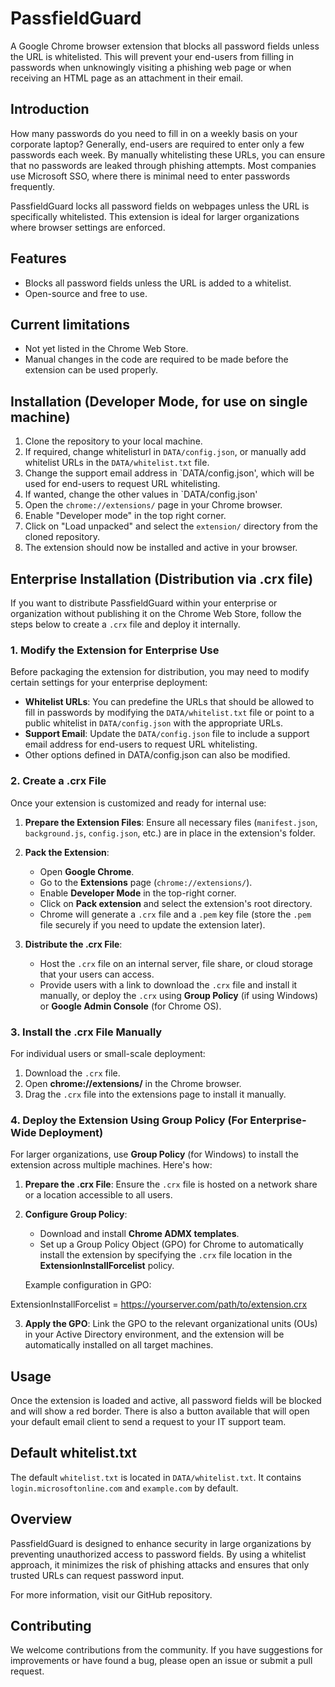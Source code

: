 # PassfieldGuard

A Google Chrome browser extension that blocks all password fields unless the URL is whitelisted. This will prevent your end-users from filling in passwords when unknowingly visiting a phishing web page or when receiving an HTML page as an attachment in their email.

## Introduction

How many passwords do you need to fill in on a weekly basis on your corporate laptop? Generally, end-users are required to enter only a few passwords each week. By manually whitelisting these URLs, you can ensure that no passwords are leaked through phishing attempts. Most companies use Microsoft SSO, where there is minimal need to enter passwords frequently.

PassfieldGuard locks all password fields on webpages unless the URL is specifically whitelisted. This extension is ideal for larger organizations where browser settings are enforced.

## Features

- Blocks all password fields unless the URL is added to a whitelist.
- Open-source and free to use.

## Current limitations

- Not yet listed in the Chrome Web Store.
- Manual changes in the code are required to be made before the extension can be used properly.

## Installation (Developer Mode, for use on single machine)

1. Clone the repository to your local machine.
2. If required, change whitelisturl in `DATA/config.json`, or manually add whitelist URLs in the `DATA/whitelist.txt` file.
3. Change the support email address in `DATA/config.json', which will be used for end-users to request URL whitelisting.
4. If wanted, change the other values in `DATA/config.json'
5. Open the `chrome://extensions/` page in your Chrome browser.
6. Enable "Developer mode" in the top right corner.
7. Click on "Load unpacked" and select the `extension/` directory from the cloned repository.
8. The extension should now be installed and active in your browser.

## Enterprise Installation (Distribution via .crx file)

If you want to distribute PassfieldGuard within your enterprise or organization without publishing it on the Chrome Web Store, follow the steps below to create a `.crx` file and deploy it internally.

### 1. Modify the Extension for Enterprise Use

Before packaging the extension for distribution, you may need to modify certain settings for your enterprise deployment:
- **Whitelist URLs**: You can predefine the URLs that should be allowed to fill in passwords by modifying the `DATA/whitelist.txt` file or point to a public whitelist in `DATA/config.json` with the appropriate URLs.
- **Support Email**: Update the `DATA/config.json` file to include a support email address for end-users to request URL whitelisting.
- Other options defined in DATA/config.json can also be modified.

### 2. Create a .crx File

Once your extension is customized and ready for internal use:
1. **Prepare the Extension Files**: Ensure all necessary files (`manifest.json`, `background.js`, `config.json`, etc.) are in place in the extension's folder.
2. **Pack the Extension**:
   - Open **Google Chrome**.
   - Go to the **Extensions** page (`chrome://extensions/`).
   - Enable **Developer Mode** in the top-right corner.
   - Click on **Pack extension** and select the extension's root directory.
   - Chrome will generate a `.crx` file and a `.pem` key file (store the `.pem` file securely if you need to update the extension later).

3. **Distribute the .crx File**:
   - Host the `.crx` file on an internal server, file share, or cloud storage that your users can access.
   - Provide users with a link to download the `.crx` file and install it manually, or deploy the `.crx` using **Group Policy** (if using Windows) or **Google Admin Console** (for Chrome OS).

### 3. Install the .crx File Manually

For individual users or small-scale deployment:
1. Download the `.crx` file.
2. Open **chrome://extensions/** in the Chrome browser.
3. Drag the `.crx` file into the extensions page to install it manually.

### 4. Deploy the Extension Using Group Policy (For Enterprise-Wide Deployment)

For larger organizations, use **Group Policy** (for Windows) to install the extension across multiple machines. Here's how:

1. **Prepare the .crx File**: Ensure the `.crx` file is hosted on a network share or a location accessible to all users.
2. **Configure Group Policy**:
   - Download and install **Chrome ADMX templates**.
   - Set up a Group Policy Object (GPO) for Chrome to automatically install the extension by specifying the `.crx` file location in the **ExtensionInstallForcelist** policy.
   
   Example configuration in GPO:

ExtensionInstallForcelist = https://yourserver.com/path/to/extension.crx

3. **Apply the GPO**: Link the GPO to the relevant organizational units (OUs) in your Active Directory environment, and the extension will be automatically installed on all target machines.

## Usage

Once the extension is loaded and active, all password fields will be blocked and will show a red border. There is also a button available that will open your default email client to send a request to your IT support team.

## Default whitelist.txt

The default `whitelist.txt` is located in `DATA/whitelist.txt`. It contains `login.microsoftonline.com` and `example.com` by default.

## Overview

PassfieldGuard is designed to enhance security in large organizations by preventing unauthorized access to password fields. By using a whitelist approach, it minimizes the risk of phishing attacks and ensures that only trusted URLs can request password input.

For more information, visit our GitHub repository.

## Contributing

We welcome contributions from the community. If you have suggestions for improvements or have found a bug, please open an issue or submit a pull request.
